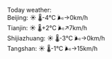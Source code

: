 Today weather:  
Beijing: ☀️ 🌡️-4°C 🌬️→0km/h  
Tianjin: ☀️ 🌡️+2°C 🌬️↗7km/h  
Shijiazhuang: ☀️ 🌡️-3°C 🌬️→0km/h  
Tangshan: ☀️ 🌡️-1°C 🌬️→15km/h  
